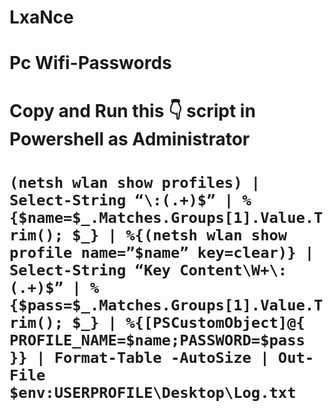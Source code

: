 # LxaNce
# Pc Wifi-Passwords 

# Copy and Run this 👇 script in Powershell as Administrator
# ```(netsh wlan show profiles) | Select-String “\:(.+)$” | %{$name=$_.Matches.Groups[1].Value.Trim(); $_} | %{(netsh wlan show profile name=”$name” key=clear)} | Select-String “Key Content\W+\:(.+)$” | %{$pass=$_.Matches.Groups[1].Value.Trim(); $_} | %{[PSCustomObject]@{ PROFILE_NAME=$name;PASSWORD=$pass }} | Format-Table -AutoSize | Out-File $env:USERPROFILE\Desktop\Log.txt```
